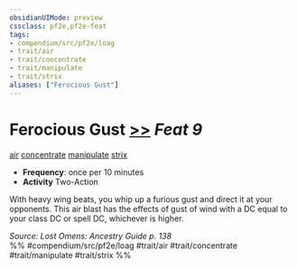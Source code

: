 ```yaml
---
obsidianUIMode: preview
cssclass: pf2e,pf2e-feat
tags:
- compendium/src/pf2e/loag
- trait/air
- trait/concentrate
- trait/manipulate
- trait/strix
aliases: ["Ferocious Gust"]
---
```

# Ferocious Gust  [>>](rules/core-rulebook/chapter-9-playing-the-game.md#Actions "Two-Action") *Feat 9*  
[air](rules/traits/air.md "Air Energy & Element Trait")  [concentrate](rules/traits/concentrate.md "Concentrate Action & Ability Trait")  [manipulate](rules/traits/manipulate.md "Manipulate General Trait")  [strix](rules/traits/strix-loag.md "Strix Ancestry & Heritage Trait")  

- **Frequency**: once per 10 minutes
- **Activity** Two-Action

With heavy wing beats, you whip up a furious gust and direct it at your opponents. This air blast has the effects of gust of wind with a DC equal to your class DC or spell DC, whichever is higher.

*Source: Lost Omens: Ancestry Guide p. 138*  
%% #compendium/src/pf2e/loag #trait/air #trait/concentrate #trait/manipulate #trait/strix %%